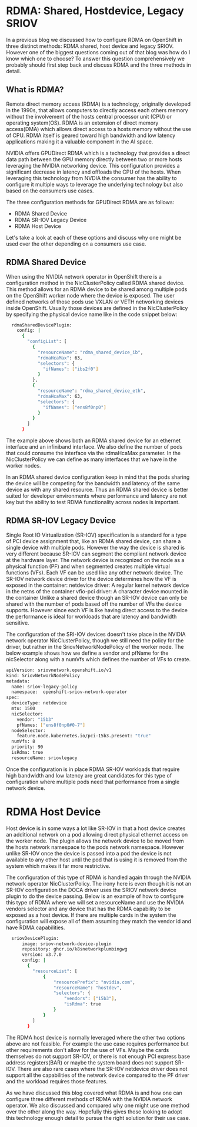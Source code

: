 # RDMA: Shared, Hostdevice, Legacy SRIOV

In a previous blog we discussed how to configure RDMA on OpenShift in three distinct methods: RDMA shared, host device and legacy SRIOV.   However one of the biggest questions coming out of that blog was how do I know which one to choose?  To answer this question comprehensively we probably should first step back and discuss RDMA and the three methods in detail.

## What is RDMA?

Remote direct memory access (RDMA) is a technology, originally developed in the 1990s, that allows computers to directly access each others memory without the involvement of the hosts central processor unit (CPU) or operating system(OS).  RDMA is an extension of direct memory access(DMA) which allows direct access to a hosts memory without the use of CPU.  RDMA itself is geared toward high bandwidth and low latency applications making it a valuable component in the AI space.

NVIDIA offers GPUDirect RDMA which is a technology that provides a direct data path between the GPU memory directly between two or more hosts leveraging the NVIDIA networking device.  This configuration provides a significant decrease in latency and offloads the CPU of the hosts.  When leveraging this technology from NVDIA the consumer has the ability to configure it multiple ways to leverage the underlying technology but also based on the consumers use cases.

The three configuration methods for GPUDirect RDMA are as follows:

* RDMA Shared Device
* RDMA SR-IOV Legacy Device
* RDMA Host Device

Let's take a look at each of these options and discuss why one might be used over the other depending on a consumers use case.

## RDMA Shared Device

When using the NVIDIA network operator in OpenShift there is a configuration method in the NicClusterPolicy called RDMA shared device.  This method allows for an RDMA device to be shared among multiple pods on the OpenShift worker node where the device is exposed.  The user defined networks of those pods use VXLAN or VETH networking devices inside OpenShift.   Usually those devices are defined in the NicClusterPolicy by specifying the physical device name like in the code snippet below:

~~~bash
  rdmaSharedDevicePlugin:
    config: |
      {
        "configList": [
          {
            "resourceName": "rdma_shared_device_ib",
            "rdmaHcaMax": 63,
            "selectors": {
              "ifNames": ["ibs2f0"]
            }
          },
          {
            "resourceName": "rdma_shared_device_eth",
            "rdmaHcaMax": 63,
            "selectors": {
              "ifNames": ["ens8f0np0"]
            }
          }
        ]
      }
~~~

The example above shows both an RDMA shared device for an ethernet interface and an infiniband interface.   We also define the number of pods that could consume the interface via the rdmaHcaMax parameter.   In the NicClusterPolicy we can define as many interfaces that we have in the worker nodes.  

In an RDMA shared device configuration keep in mind that the pods sharing the device will be competing for the bandwidth and latency of the same device as with any shared resource.  Thus an RDMA shared device is better suited for developer environments where performance and latency are not key but the ability to test RDMA functionality across nodes is important.

## RDMA SR-IOV Legacy Device

Single Root IO Virtualization (SR-IOV) specification is a standard for a type of PCI device assignment that, like an RDMA shared device, can share a single device with multiple pods.  However the way the device is shared is very different because SR-IOV can segment the compliant network device at the hardware layer.  The network device is recognized on the node as a physical function (PF) and when segmented creates multiple virtual functions (VFs).  Each VF can be used like any other network device.  The SR-IOV network device driver for the device determines how the VF is exposed in the container:
netdevice driver: A regular kernel network device in the netns of the container
vfio-pci driver: A character device mounted in the container
Unlike a shared device though an SR-IOV device can only be shared with the number of pods based off the number of VFs the device supports.  However since each VF is like having direct access to the device the performance is ideal for workloads that are latency and bandwidth sensitive.

The configuration of the SRI-IOV devices doesn't take place in the NVIDIA network operator NicClusterPolicy, though we still need the policy for the driver, but rather in the SriovNetworkNodePolicy of the worker node.   The below example shows how we define a vendor and pfName for the nicSelector along with a numVfs which defines the number of VFs to create.  

~~~bash
apiVersion: sriovnetwork.openshift.io/v1
kind: SriovNetworkNodePolicy
metadata:
  name: sriov-legacy-policy
  namespace:  openshift-sriov-network-operator
spec:
  deviceType: netdevice
  mtu: 1500
  nicSelector:
    vendor: "15b3"
    pfNames: ["ens8f0np0#0-7"]
  nodeSelector:
    feature.node.kubernetes.io/pci-15b3.present: "true"
  numVfs: 8
  priority: 90
  isRdma: true
  resourceName: sriovlegacy
~~~

Once the configuration is in place RDMA SR-IOV workloads that require high bandwidth and low latency are great candidates for this type of configuration where multiple pods need that performance from a single network device.

# RDMA Host Device

Host device is in some ways a lot like SR-IOV in that a host device creates an additional network on a pod allowing direct physical ethernet access on the worker node.  The plugin allows the network device to be moved from the hosts network namespace to the pods network namespace.  However unlike SR-IOV once the device is passed into a pod the device is not available to any other host until the pod that is using it is removed from the system which makes it far more restrictive.

The configuration of this type of RDMA is handled again through the NVIDIA network operator NicClusterPolicy.   The irony here is even though it is not an SR-IOV configuration the DOCA driver uses the SRIOV network device plugin to do the device passing.   Below is an example of how to configure this type of RDMA where we will set a resourceName and use the NVIDIA vendors selector and any device that has the RDMA capability to be exposed as a host device.  If there are multiple cards in the system the configuration will expose all of them assuming they match the vendor id and have RDMA capabilities.

~~~bash
  sriovDevicePlugin:
      image: sriov-network-device-plugin
      repository: ghcr.io/k8snetworkplumbingwg
      version: v3.7.0
      config: |
        {
          "resourceList": [
              {
                  "resourcePrefix": "nvidia.com",
                  "resourceName": "hostdev",
                  "selectors": {
                      "vendors": ["15b3"],
                      "isRdma": true
                  }
              }
          ]
        }
~~~

The RDMA host device is normally leveraged where the other two options above are not feasible.  For example the use case requires performance but other requirements don't allow for the use of VFs.  Maybe the cards themselves do not support SR-IOV, or there is not enough PCI express base address registers(BAR) or maybe the system board does not support SR-IOV.   There are also rare cases where the SR-IOV netdevice driver does not support all the capabilities of the network device compared to the PF driver and the workload requires those features.

As we have discussed this blog covered what RDMA is and how one can configure three different methods of RDMA with the NVIDIA network operator.   We also discussed and compared why one might use one method over the other along the way.   Hopefully this gives those looking to adopt this technology enough detail to pursue the right solution for their use case.

